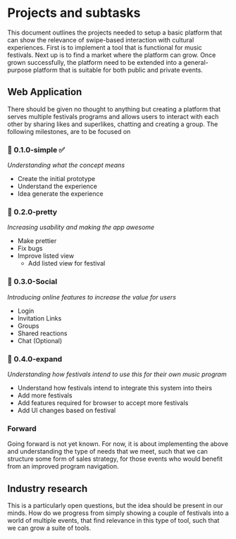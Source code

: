 # Projects and subtasks
This document outlines the projects needed to setup a basic platform that can show the relevance of swipe-based interaction with cultural experiences. First is to implement a tool that is functional for music festivals. Next up is to find a market where the platform can grow. Once grown successfully, the platform need to be extended into a general-purpose platform that is suitable for both public and private events.

## Web Application
There should be given no thought to anything but creating a platform that serves multiple festivals programs and allows users to interact with each other by sharing likes and superlikes, chatting and creating a group. The following milestones, are to be focused on

### 📸 0.1.0-simple ✅
*Understanding what the concept means*
- Create the initial prototype
- Understand the experience
- Idea generate the experience

### 💎 0.2.0-pretty
*Increasing usability and making the app awesome*
- Make prettier
- Fix bugs
- Improve listed view
  - Add listed view for festival

### 🛜 0.3.0-Social
*Introducing online features to increase the value for users*
- Login
- Invitation Links
- Groups
- Shared reactions
- Chat (Optional)

### 🪇 0.4.0-expand
*Understanding how festivals intend to use this for their own music program*
- Understand how festivals intend to integrate this system into theirs
- Add more festivals
- Add features required for browser to accept more festivals
- Add UI changes based on festival

### Forward
Going forward is not yet known. For now, it is about implementing the above and understanding the type of needs that we meet, such that we can structure some form of sales strategy, for those events who would benefit from an improved program navigation.


## Industry research
This is a particularly open questions, but the idea should be present in our minds. How do we progress from simply showing a couple of festivals into a world of multiple events, that find relevance in this type of tool, such that we can grow a suite of tools.